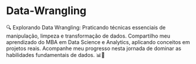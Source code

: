 # Data-Wrangling
🔍 Explorando Data Wrangling: Praticando técnicas essenciais de manipulação, limpeza e transformação de dados. Compartilho meu aprendizado do MBA em Data Science e Analytics, aplicando conceitos em projetos reais. Acompanhe meu progresso nesta jornada de dominar as habilidades fundamentais de dados. 📊🔧
